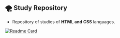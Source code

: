 ## 🌪️ Study Repository
- Repository of studies of **HTML and CSS** languages.

[![Readme Card](https://github-readme-stats.vercel.app/api/pin/?username=aetherran&repo=html-css&theme=gotham&show)](https://github.com/aetherran/html-css)
